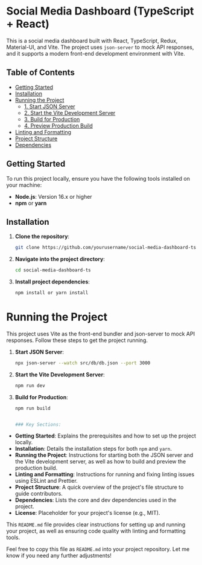 # Social Media Dashboard (TypeScript + React)

This is a social media dashboard built with React, TypeScript, Redux, Material-UI, and Vite. The project uses `json-server` to mock API responses, and it supports a modern front-end development environment with Vite.

## Table of Contents

- [Getting Started](#getting-started)
- [Installation](#installation)
- [Running the Project](#running-the-project)
  - [1. Start JSON Server](#1-start-json-server)
  - [2. Start the Vite Development Server](#2-start-the-vite-development-server)
  - [3. Build for Production](#3-build-for-production)
  - [4. Preview Production Build](#4-preview-production-build)
- [Linting and Formatting](#linting-and-formatting)
- [Project Structure](#project-structure)
- [Dependencies](#dependencies)

## Getting Started

To run this project locally, ensure you have the following tools installed on your machine:

- **Node.js**: Version 16.x or higher
- **npm** or **yarn**

## Installation

1. **Clone the repository**:

   ```bash
   git clone https://github.com/yourusername/social-media-dashboard-ts.git

   ```

2. **Navigate into the project directory**:

   ```bash
   cd social-media-dashboard-ts

   ```

3. **Install project dependencies**:

   ```bash
   npm install or yarn install

   ```

# Running the Project

This project uses Vite as the front-end bundler and json-server to mock API responses. Follow these steps to get the project running.

1. **Start JSON Server**:

   ```bash
   npx json-server --watch src/db/db.json --port 3000

   ```

2. **Start the Vite Development Server**:

   ```bash
   npm run dev

   ```

3. **Build for Production**:

   ```bash
   npm run build


   ### Key Sections:
   ```

- **Getting Started**: Explains the prerequisites and how to set up the project locally.
- **Installation**: Details the installation steps for both `npm` and `yarn`.
- **Running the Project**: Instructions for starting both the JSON server and the Vite development server, as well as how to build and preview the production build.
- **Linting and Formatting**: Instructions for running and fixing linting issues using ESLint and Prettier.
- **Project Structure**: A quick overview of the project's file structure to guide contributors.
- **Dependencies**: Lists the core and dev dependencies used in the project.
- **License**: Placeholder for your project's license (e.g., MIT).

This `README.md` file provides clear instructions for setting up and running your project, as well as ensuring code quality with linting and formatting tools.

Feel free to copy this file as `README.md` into your project repository. Let me know if you need any further adjustments!
